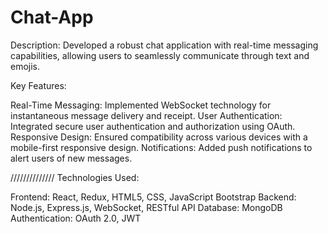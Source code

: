 # Chat-App

Description: Developed a robust chat application with real-time messaging capabilities, allowing users to seamlessly communicate through text and emojis.

Key Features:

Real-Time Messaging: Implemented WebSocket technology for instantaneous message delivery and receipt.
User Authentication: Integrated secure user authentication and authorization using OAuth.
Responsive Design: Ensured compatibility across various devices with a mobile-first responsive design.
Notifications: Added push notifications to alert users of new messages.


//////////////
Technologies Used:

Frontend: React, Redux, HTML5, CSS, JavaScript Bootstrap
Backend: Node.js, Express.js, WebSocket, RESTful API
Database: MongoDB
Authentication: OAuth 2.0, JWT
